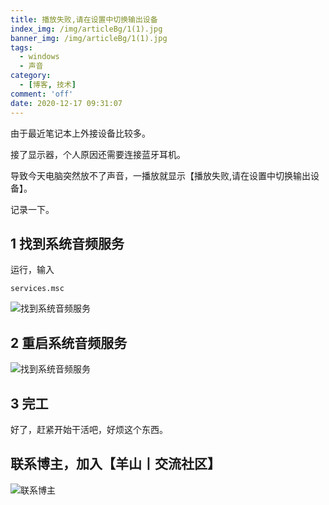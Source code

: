 ```yaml
---
title: 播放失败,请在设置中切换输出设备
index_img: /img/articleBg/1(1).jpg
banner_img: /img/articleBg/1(1).jpg
tags:
  - windows
  - 声音
category:
  - [博客, 技术] 
comment: 'off'
date: 2020-12-17 09:31:07
---
```


由于最近笔记本上外接设备比较多。

接了显示器，个人原因还需要连接蓝牙耳机。

导致今天电脑突然放不了声音，一播放就显示【播放失败,请在设置中切换输出设备】。

记录一下。

<!-- more -->

## 1 找到系统音频服务

运行，输入

```
services.msc
```

![找到系统音频服务](/img/articleContent/播放失败,请在设置中切换输出设备/win10_voice_1.png)

## 2 重启系统音频服务

![找到系统音频服务](/img/articleContent/播放失败,请在设置中切换输出设备/win10_voice_2.png)

## 3 完工

好了，赶紧开始干活吧，好烦这个东西。


## 联系博主，加入【羊山丨交流社区】
![联系博主](/img/icon/wechatFindMe.png)